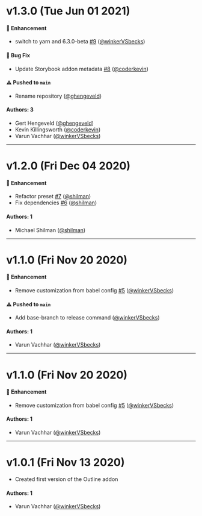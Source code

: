 # v1.3.0 (Tue Jun 01 2021)

#### 🚀 Enhancement

- switch to yarn and 6.3.0-beta [#9](https://github.com/chromaui/storybook-addon-outline/pull/9) ([@winkerVSbecks](https://github.com/winkerVSbecks))

#### 🐛 Bug Fix

- Update Storybook addon metadata [#8](https://github.com/chromaui/storybook-addon-outline/pull/8) ([@coderkevin](https://github.com/coderkevin))

#### ⚠️ Pushed to `main`

- Rename repository ([@ghengeveld](https://github.com/ghengeveld))

#### Authors: 3

- Gert Hengeveld ([@ghengeveld](https://github.com/ghengeveld))
- Kevin Killingsworth ([@coderkevin](https://github.com/coderkevin))
- Varun Vachhar ([@winkerVSbecks](https://github.com/winkerVSbecks))

---

# v1.2.0 (Fri Dec 04 2020)

#### 🚀 Enhancement

- Refactor preset [#7](https://github.com/chromaui/storybook-addon-outline/pull/7) ([@shilman](https://github.com/shilman))
- Fix dependencies [#6](https://github.com/chromaui/storybook-addon-outline/pull/6) ([@shilman](https://github.com/shilman))

#### Authors: 1

- Michael Shilman ([@shilman](https://github.com/shilman))

---

# v1.1.0 (Fri Nov 20 2020)

#### 🚀 Enhancement

- Remove customization from babel config [#5](https://github.com/chromaui/storybook-addon-outline/pull/5) ([@winkerVSbecks](https://github.com/winkerVSbecks))

#### ⚠️ Pushed to `main`

- Add base-branch to release command ([@winkerVSbecks](https://github.com/winkerVSbecks))

#### Authors: 1

- Varun Vachhar ([@winkerVSbecks](https://github.com/winkerVSbecks))

---

# v1.1.0 (Fri Nov 20 2020)

#### 🚀 Enhancement

- Remove customization from babel config [#5](https://github.com/chromaui/storybook-addon-outline/pull/5) ([@winkerVSbecks](https://github.com/winkerVSbecks))

#### Authors: 1

- Varun Vachhar ([@winkerVSbecks](https://github.com/winkerVSbecks))

---

# v1.0.1 (Fri Nov 13 2020)

- Created first version of the Outline addon

#### Authors: 1

- Varun Vachhar ([@winkerVSbecks](https://github.com/winkerVSbecks))
